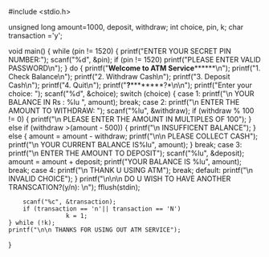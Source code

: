 #include <stdio.h>
 
unsigned long amount=1000, deposit, withdraw;
int choice, pin, k;
char transaction ='y';
 
void main()
{
	while (pin != 1520)
	{
		printf("ENTER YOUR SECRET PIN NUMBER:");
		scanf("%d", &pin);
		if (pin != 1520)
		printf("PLEASE ENTER VALID PASSWORD\n");
	}
	do
	{
		printf("********Welcome to ATM Service**************\n");
		printf("1. Check Balance\n");
		printf("2. Withdraw Cash\n");
		printf("3. Deposit Cash\n");
		printf("4. Quit\n");
		printf("******************?**************************?*\n\n");
		printf("Enter your choice: ");
		scanf("%d", &choice);
		switch (choice)
		{
		case 1:
			printf("\n YOUR BALANCE IN Rs : %lu ", amount);
			break;
		case 2:
			printf("\n ENTER THE AMOUNT TO WITHDRAW: ");
			scanf("%lu", &withdraw);
			if (withdraw % 100 != 0)
			{
				printf("\n PLEASE ENTER THE AMOUNT IN MULTIPLES OF 100");
			}
			else if (withdraw >(amount - 500))
			{
				printf("\n INSUFFICENT BALANCE");
			}
			else
			{
				amount = amount - withdraw;
				printf("\n\n PLEASE COLLECT CASH");
				printf("\n YOUR CURRENT BALANCE IS%lu", amount);
			}
			break;
		case 3:
			printf("\n ENTER THE AMOUNT TO DEPOSIT");
			scanf("%lu", &deposit);
                        amount = amount + deposit;
			printf("YOUR BALANCE IS %lu", amount);
			break;
		case 4:
			printf("\n THANK U USING ATM");
			break;
		default:
			printf("\n INVALID CHOICE");
		}
		printf("\n\n\n DO U WISH TO HAVE ANOTHER TRANSCATION?(y/n): \n");
		fflush(stdin);


		scanf("%c", &transaction);
		if (transaction == 'n'|| transaction == 'N')
                    k = 1;
	} while (!k);
	printf("\n\n THANKS FOR USING OUT ATM SERVICE");
}
